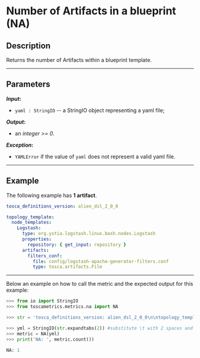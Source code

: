 # Number of Artifacts in a blueprint (NA)

## Description

Returns the number of Artifacts within a blueprint template.

---

## Parameters

**_Input_:**

* ```yaml : StringIO``` -- a StringIO object representing a yaml file;

**_Output_:** 

* an _integer >= 0_.

**_Exception_:**

* ```YAMLError``` if the value of ```yaml``` does not represent a valid yaml file. 

---

## Example
The following example has **1 artifact**.

``` yaml
tosca_definitions_version: alien_dsl_2_0_0

topology_template:
  node_templates:
    Logstash:
      type: org.ystia.logstash.linux.bash.nodes.Logstash
      properties:
        repository: { get_input: repository }
      artifacts:
        filters_conf:
          file: config/logstash-apache-generator-filters.conf
          type: tosca.artifacts.File
```

---

Below an example on how to call the metric and the expected output for this example:

```python
>>> from io import StringIO
>>> from toscametrics.metrics.na import NA

>>> str = 'tosca_definitions_version: alien_dsl_2_0_0\n\ntopology_template:\n  node_templates:\n    Logstash:\n      type: org.ystia.logstash.linux.bash.nodes.Logstash\n      properties:\n        repository: { get_input: repository }\n      artifacts:\n        filters_conf:\n          file: config/logstash-apache-generator-filters.conf\n          type: tosca.artifacts.File'

>>> yml = StringIO(str.expandtabs(2)) #substitute \t with 2 spaces and create the StringIO object
>>> metric = NA(yml)
>>> print('NA: ', metric.count())

NA: 1
```
